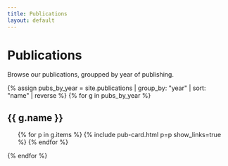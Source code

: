 ```yaml
---
title: Publications
layout: default
---
```


# Publications

Browse our publications, groupped by year of publishing.

{% assign pubs_by_year = site.publications | group_by: "year" | sort: "name" | reverse %}
{% for g in pubs_by_year %}
<h2 class="sec-h sec-h--lg">{{ g.name }}</h2>
<ul class="pub-list">
  {% for p in g.items %}
    {% include pub-card.html p=p show_links=true %}
  {% endfor %}
</ul>
{% endfor %}
